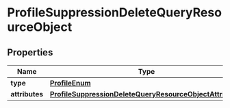 
# ProfileSuppressionDeleteQueryResourceObject

## Properties
| Name | Type | Description | Notes |
| ------------ | ------------- | ------------- | ------------- |
| **type** | [**ProfileEnum**](ProfileEnum.md) |  |  |
| **attributes** | [**ProfileSuppressionDeleteQueryResourceObjectAttributes**](ProfileSuppressionDeleteQueryResourceObjectAttributes.md) |  |  |




